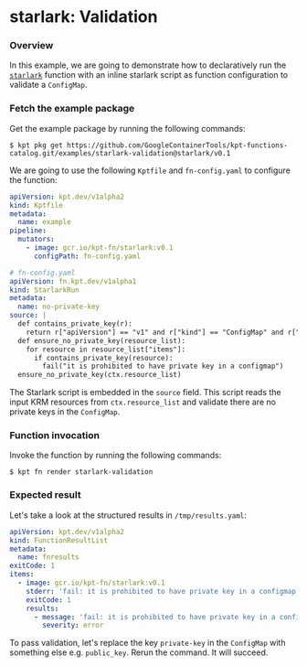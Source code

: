 # starlark: Validation

### Overview

In this example, we are going to demonstrate how to declaratively run the
[`starlark`] function with an inline starlark script as function configuration
to validate a `ConfigMap`.

### Fetch the example package

Get the example package by running the following commands:

```shell
$ kpt pkg get https://github.com/GoogleContainerTools/kpt-functions-catalog.git/examples/starlark-validation@starlark/v0.1
```

We are going to use the following `Kptfile` and `fn-config.yaml` to configure
the function:

```yaml
apiVersion: kpt.dev/v1alpha2
kind: Kptfile
metadata:
  name: example
pipeline:
  mutators:
    - image: gcr.io/kpt-fn/starlark:v0.1
      configPath: fn-config.yaml
```

```yaml
# fn-config.yaml
apiVersion: fn.kpt.dev/v1alpha1
kind: StarlarkRun
metadata:
  name: no-private-key
source: |
  def contains_private_key(r):
    return r["apiVersion"] == "v1" and r["kind"] == "ConfigMap" and r["data"]["private-key"]
  def ensure_no_private_key(resource_list):
    for resource in resource_list["items"]:
      if contains_private_key(resource):
        fail("it is prohibited to have private key in a configmap")
  ensure_no_private_key(ctx.resource_list)
```

The Starlark script is embedded in the `source` field. This script reads the
input KRM resources from `ctx.resource_list` and validate there are no private
keys in the `ConfigMap`.

### Function invocation

Invoke the function by running the following commands:

```shell
$ kpt fn render starlark-validation
```

### Expected result

Let's take a look at the structured results in `/tmp/results.yaml`:

```yaml
apiVersion: kpt.dev/v1alpha2
kind: FunctionResultList
metadata:
  name: fnresults
exitCode: 1
items:
  - image: gcr.io/kpt-fn/starlark:v0.1
    stderr: 'fail: it is prohibited to have private key in a configmap'
    exitCode: 1
    results:
      - message: 'fail: it is prohibited to have private key in a configmap'
        severity: error
```

To pass validation, let's replace the key `private-key` in the `ConfigMap` with
something else e.g. `public_key`.
Rerun the command. It will succeed.

[`starlark`]: https://catalog.kpt.dev/starlark/v0.1/
